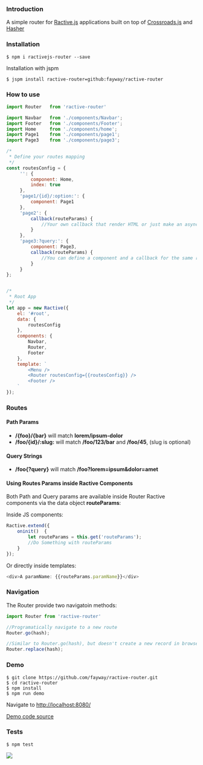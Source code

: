 ### Introduction

A simple router for [Ractive.js](http://www.ractivejs.org/) applications built on top of [Crossroads.js](https://millermedeiros.github.io/crossroads.js/) and [Hasher](https://github.com/millermedeiros/Hasher)

### Installation

    $ npm i ractivejs-router --save

Installation with jspm

    $ jspm install ractive-router=github:fayway/ractive-router

### How to use

```js
import Router   from 'ractive-router'

import Navbar   from './components/Navbar';
import Footer   from './components/Footer';
import Home     from './components/home';
import Page1    from './components/page1';
import Page3    from './components/page3';

/*
 * Define your routes mapping
 */
const routesConfig = {
     '': {
         component: Home,
         index: true
     },
     'page1/{id}/:option:': {
         component: Page1
     },
     'page2': {
         callback(routeParams) {
             //Your own callback that render HTML or just make an async call
         }
     },
     'page3:?query:': {
         component: Page3,
         callback(routeParams) {
             //You can define a component and a callback for the same route, the callback will be executed in the oncomplete lifecycle event of the component
         }
     }
};


/*
 * Root App
 */
let app = new Ractive({
    el: '#root',
    data: {
        routesConfig
    },
    components: {
        Navbar,
        Router,
        Footer
    },
    template: `
        <Menu />
        <Router routesConfig={{routesConfig}} />
        <Footer />
    `
});
```

### Routes

#### Path Params

- **/{foo}/{bar}** will match **lorem/ipsum-dolor**
- **/foo/{id}/:slug:** will match **/foo/123/bar** and **/foo/45**, (slug is optional)

#### Query Strings

- **/foo{?query}** will match **/foo?lorem=ipsum&dolor=amet**

#### Using Routes Params inside Ractive Components

Both Path and Query params are available inside Router Ractive components via the data object **routeParams**:

Inside JS components:
```js
Ractive.extend({
    oninit()  {
        let routeParams = this.get('routeParams');
        //Do Something with routeParams
    }
});
```

Or directly inside templates:
```js
<div>A paramName: {{routeParams.paramName}}</div>
```

### Navigation

The Router provide two navigatoin methods:

```js
import Router from 'ractive-router'

//Programatically navigate to a new route
Router.go(hash);

//Similar to Router.go(hash), but doesn't create a new record in browser history.
Router.replace(hash);
```

### Demo

    $ git clone https://github.com/fayway/ractive-router.git
    $ cd ractive-router
    $ npm install
    $ npm run demo

Navigate to [http://localhost:8080/](http://localhost:8080/)

[Demo code source](https://github.com/fayway/ractive-router/tree/master/demo)

### Tests

    $ npm test

![](http://i.imgur.com/PqIOCFn.png)
